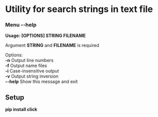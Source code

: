 # Utility for search strings in text file
### Menu --help
**Usage: [OPTIONS] STRING FILENAME**

  Argument **STRING** and **FILENAME** is required  

Options:  
  **-n**       Output line numbers  
  **-f**      Output name files  
  **-i**      Case-insensitive output  
  **-v**      Output string inversion  
  **--help**  Show this message and exit  

## Setup

**pip install click**
